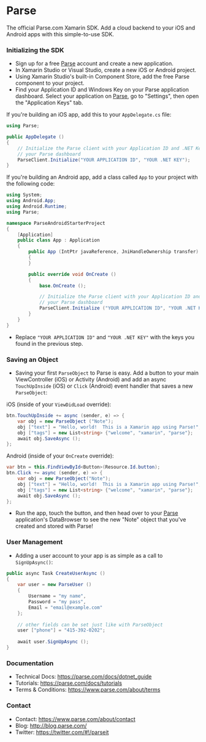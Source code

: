 # Parse

The official Parse.com Xamarin SDK. Add a cloud backend to your iOS and Android apps with this simple-to-use SDK.

### Initializing the SDK

* Sign up for a free [Parse](http://www.parse.com) account and create a new application.
* In Xamarin Studio or Visual Studio, create a new iOS or Android project.
* Using Xamarin Studio's built-in Component Store, add the free Parse component to your project.
* Find your Application ID and Windows Key on your Parse application dashboard. Select your application on [Parse](https://parse.com/apps), go to "Settings", then open the "Application Keys" tab.

If you're building an iOS app, add this to your `AppDelegate.cs` file:

```csharp
using Parse;
```

```csharp
public AppDelegate ()
{
    // Initialize the Parse client with your Application ID and .NET Key found on
    // your Parse dashboard
    ParseClient.Initialize("YOUR APPLICATION ID", "YOUR .NET KEY");
}
```

If you're building an Android app, add a class called `App` to your project with the following code:

```csharp
using System;
using Android.App;
using Android.Runtime;
using Parse;

namespace ParseAndroidStarterProject
{
    [Application]
    public class App : Application
    {
        public App (IntPtr javaReference, JniHandleOwnership transfer) : base(javaReference, transfer)
        {
        }

        public override void OnCreate ()
        {
            base.OnCreate ();

            // Initialize the Parse client with your Application ID and .NET Key found on
            // your Parse dashboard
            ParseClient.Initialize ("YOUR APPLICATION ID", "YOUR .NET KEY");
        }
    }
}
```
* Replace `"YOUR APPLICATION ID"` and `"YOUR .NET KEY"` with the keys you found in the previous step.

### Saving an Object

* Saving your first `ParseObject` to Parse is easy.  Add a button to your main ViewController (iOS) or Activity (Android) and add an async `TouchUpInside` (iOS) or `Click` (Android) event handler that saves a new `ParseObject`:

iOS (inside of your `ViewDidLoad` override):
    
```csharp
btn.TouchUpInside += async (sender, e) => {
    var obj = new ParseObject ("Note");
    obj ["text"] = "Hello, world!  This is a Xamarin app using Parse!";
    obj ["tags"] = new List<string> {"welcome", "xamarin", "parse"};
    await obj.SaveAsync ();
};
```

Android (inside of your `OnCreate` override):

```csharp
var btn = this.FindViewById<Button>(Resource.Id.button);
btn.Click += async (sender, e) => {
    var obj = new ParseObject("Note");
    obj ["text"] = "Hello, world!  This is a Xamarin app using Parse!";
    obj ["tags"] = new List<string> {"welcome", "xamarin", "parse"};
    await obj.SaveAsync ();
};
```

* Run the app, touch the button, and then head over to your [Parse](https://parse.com/apps) application's DataBrowser to see the new "Note" object that you've created and stored with Parse!

### User Management

* Adding a user account to your app is as simple as a call to `SignUpAsync()`:

```csharp
public async Task CreateUserAsync ()
{
    var user = new ParseUser ()
    {
        Username = "my name",
        Password = "my pass",
        Email = "email@example.com"
    };
 
    // other fields can be set just like with ParseObject
    user ["phone"] = "415-392-0202";
 
    await user.SignUpAsync ();
}
```

### Documentation

- Technical Docs: https://parse.com/docs/dotnet_guide
- Tutorials: https://parse.com/docs/tutorials
- Terms & Conditions: https://www.parse.com/about/terms

### Contact

- Contact: https://www.parse.com/about/contact
- Blog: http://blog.parse.com/
- Twitter: https://twitter.com/#!/parseit
